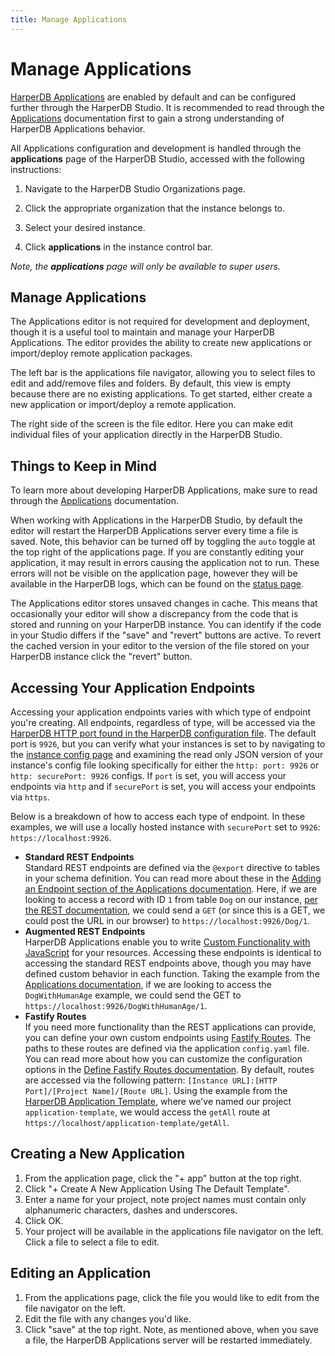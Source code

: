 ```yaml
---
title: Manage Applications
---
```


# Manage Applications

[HarperDB Applications](../../developers/applications/) are enabled by default and can be configured further through the HarperDB Studio. It is recommended to read through the [Applications](../../developers/applications/) documentation first to gain a strong understanding of HarperDB Applications behavior.

All Applications configuration and development is handled through the **applications** page of the HarperDB Studio, accessed with the following instructions:

1) Navigate to the HarperDB Studio Organizations page.

2) Click the appropriate organization that the instance belongs to.

3) Select your desired instance.

4) Click **applications** in the instance control bar.

*Note, the **applications** page will only be available to super users.*

## Manage Applications

The Applications editor is not required for development and deployment, though it is a useful tool to maintain and manage your HarperDB Applications. The editor provides the ability to create new applications or import/deploy remote application packages. 

The left bar is the applications file navigator, allowing you to select files to edit and add/remove files and folders. By default, this view is empty because there are no existing applications. To get started, either create a new application or import/deploy a remote application.

The right side of the screen is the file editor. Here you can make edit individual files of your application directly in the HarperDB Studio.

## Things to Keep in Mind
To learn more about developing HarperDB Applications, make sure to read through the [Applications](../../developers/applications/) documentation.

When working with Applications in the HarperDB Studio, by default the editor will restart the HarperDB Applications server every time a file is saved. Note, this behavior can be turned off by toggling the `auto` toggle at the top right of the applications page. If you are constantly editing your application, it may result in errors causing the application not to run. These errors will not be visible on the application page, however they will be available in the HarperDB logs, which can be found on the [status page](./instance-metrics).

The Applications editor stores unsaved changes in cache. This means that occasionally your editor will show a discrepancy from the code that is stored and running on your HarperDB instance. You can identify if the code in your Studio differs if the "save" and "revert" buttons are active. To revert the cached version in your editor to the version of the file stored on your HarperDB instance click the "revert" button.

## Accessing Your Application Endpoints
Accessing your application endpoints varies with which type of endpoint you're creating. All endpoints, regardless of type, will be accessed via the [HarperDB HTTP port found in the HarperDB configuration file](../../deployments/configuration#http). The default port is `9926`, but you can verify what your instances is set to by navigating to the [instance config page](./instance-configuration) and examining the read only JSON version of your instance's config file looking specifically for either the `http: port: 9926` or `http: securePort: 9926` configs. If `port` is set, you will access your endpoints via `http` and if `securePort` is set, you will access your endpoints via `https`.

Below is a breakdown of how to access each type of endpoint. In these examples, we will use a locally hosted instance with `securePort` set to `9926`: `https://localhost:9926`.

- **Standard REST Endpoints**\
Standard REST endpoints are defined via the `@export` directive to tables in your schema definition. You can read more about these in the [Adding an Endpoint section of the Applications documentation](../../developers/applications/#adding-an-endpoint). Here, if we are looking to access a record with ID `1` from table `Dog` on our instance, [per the REST documentation](../../developers/rest), we could send a `GET` (or since this is a GET, we could post the URL in our browser) to `https://localhost:9926/Dog/1`.  
- **Augmented REST Endpoints**\
HarperDB Applications enable you to write [Custom Functionality with JavaScript](../../developers/applications/#custom-functionality-with-javascript) for your resources. Accessing these endpoints is identical to accessing the standard REST endpoints above, though you may have defined custom behavior in each function. Taking the example from the [Applications documentation](../../developers/applications/#custom-functionality-with-javascript), if we are looking to access the `DogWithHumanAge` example, we could send the GET to `https://localhost:9926/DogWithHumanAge/1`.
- **Fastify Routes**\
If you need more functionality than the REST applications can provide, you can define your own custom endpoints using [Fastify Routes](../../developers/applications/#define-fastify-routes). The paths to these routes are defined via the application `config.yaml` file. You can read more about how you can customize the configuration options in the [Define Fastify Routes documentation](../../developers/applications/define-routes). By default, routes are accessed via the following pattern: `[Instance URL]:[HTTP Port]/[Project Name]/[Route URL]`. Using the example from the [HarperDB Application Template](https://github.com/HarperDB/application-template/blob/main/routes/index.js), where we've named our project `application-template`, we would access the `getAll` route at `https://localhost/application-template/getAll`.


## Creating a New Application

1) From the application page, click the "+ app" button at the top right. 
2) Click "+ Create A New Application Using The Default Template".
3) Enter a name for your project, note project names must contain only alphanumeric characters, dashes and underscores.
4) Click OK. 
5) Your project will be available in the applications file navigator on the left. Click a file to select a file to edit.

## Editing an Application

1) From the applications page, click the file you would like to edit from the file navigator on the left.
2) Edit the file with any changes you'd like.
3) Click "save" at the top right. Note, as mentioned above, when you save a file, the HarperDB Applications server will be restarted immediately. 